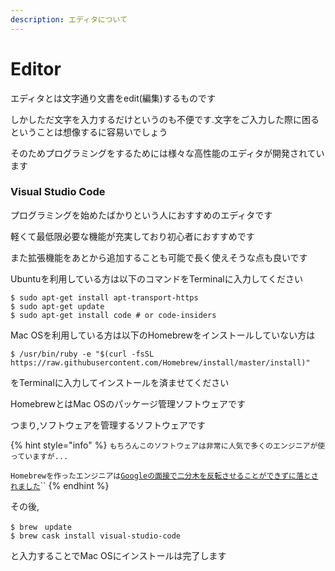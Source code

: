 ```yaml
---
description: エディタについて
---
```


# Editor

エディタとは文字通り文書をedit\(編集\)するものです

しかしただ文字を入力するだけというのも不便です.文字をご入力した際に困るということは想像するに容易いでしょう

そのためプログラミングをするためには様々な高性能のエディタが開発されています

### Visual Studio Code

プログラミングを始めたばかりという人におすすめのエディタです

軽くて最低限必要な機能が充実しており初心者におすすめです

また拡張機能をあとから追加することも可能で長く使えそうな点も良いです

Ubuntuを利用している方は以下のコマンドをTerminalに入力してください

```text
$ sudo apt-get install apt-transport-https
$ sudo apt-get update
$ sudo apt-get install code # or code-insiders
```

Mac OSを利用している方は以下のHomebrewをインストールしていない方は

```text
$ /usr/bin/ruby -e "$(curl -fsSL https://raw.githubusercontent.com/Homebrew/install/master/install)"
```

をTerminalに入力してインストールを済ませてください

HomebrewとはMac OSのパッケージ管理ソフトウェアです

つまり,ソフトウェアを管理するソフトウェアです

{% hint style="info" %}
`もちろんこのソフトウェアは非常に人気で多くのエンジニアが使っていますが...`

`Homebrewを作ったエンジニアは`[`Googleの面接で二分木を反転させることができずに落とされました`](https://twitter.com/mxcl/status/608682016205344768?s=20)\`\`
{% endhint %}

その後,

```text
$ brew　update
$ brew cask install visual-studio-code
```

と入力することでMac OSにインストールは完了します

